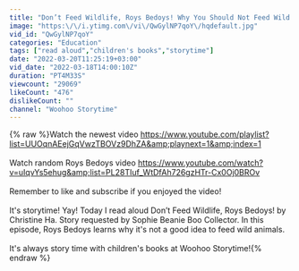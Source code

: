 ```yaml
---
title: "Don’t Feed Wildlife, Roys Bedoys! Why You Should Not Feed Wild Animals - Read Aloud Children's Books"
image: "https:\/\/i.ytimg.com\/vi\/QwGylNP7qoY\/hqdefault.jpg"
vid_id: "QwGylNP7qoY"
categories: "Education"
tags: ["read aloud","children's books","storytime"]
date: "2022-03-20T11:25:19+03:00"
vid_date: "2022-03-18T14:00:10Z"
duration: "PT4M33S"
viewcount: "29069"
likeCount: "476"
dislikeCount: ""
channel: "Woohoo Storytime"
---
```

{% raw %}Watch the newest video <a rel="nofollow" target="blank" href="https://www.youtube.com/playlist?list=UUOqnAEejGqVwzTBOVz9DhZA&amp;playnext=1&amp;index=1">https://www.youtube.com/playlist?list=UUOqnAEejGqVwzTBOVz9DhZA&amp;playnext=1&amp;index=1</a><br /><br />Watch random Roys Bedoys video  <a rel="nofollow" target="blank" href="https://www.youtube.com/watch?v=uIqvYs5ehug&amp;list=PL28TIuf_WtDfAh726gzHTr-Cx0Oj0BROv">https://www.youtube.com/watch?v=uIqvYs5ehug&amp;list=PL28TIuf_WtDfAh726gzHTr-Cx0Oj0BROv</a><br /><br />Remember to like and subscribe if you enjoyed the video!<br /><br />It's storytime! Yay! Today I read aloud Don’t Feed Wildlife, Roys Bedoys! by Christine Ha. Story requested by Sophie Beanie Boo Collector. In this episode, Roys Bedoys learns why it's not a good idea to feed wild animals.<br /><br />It's always story time with children's books at Woohoo Storytime!{% endraw %}
